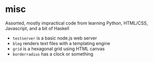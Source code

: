 # misc

Assorted, mostly impractical code from learning Python, HTML/CSS, Javascript, and a bit of Haskell

- `testserver` is a basic node.js web server
- `blog` renders text files with a templating engine
- `grid` is a hexagonal grid using HTML canvas
- `borderradius` has a clock or something

